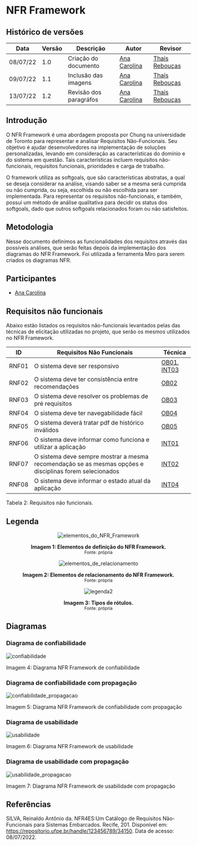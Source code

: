 # NFR Framework

## Histórico de versões

| Data     | Versão | Descrição  | Autor | Revisor |
| -------- | ------ | ---------- | ----- | ------- |
| 08/07/22 | 1.0    | Criação do documento | [Ana Carolina](https://github.com/AnaCarolinaRodriguesLeite) | [Thaís Rebouças](https://github.com/thais-ra) |
| 09/07/22 | 1.1    | Inclusão das imagens | [Ana Carolina](https://github.com/AnaCarolinaRodriguesLeite) | [Thaís Rebouças](https://github.com/thais-ra) |
| 13/07/22 | 1.2    | Revisão dos paragráfos | [Ana Carolina](https://github.com/AnaCarolinaRodriguesLeite) | [Thaís Rebouças](https://github.com/thais-ra) |

##  Introdução 
O NFR Framework é uma abordagem proposta por Chung na universidade de Toronto para representar e analisar Requisitos Não-Funcionais. Seu objetivo é ajudar desenvolvedores na implementação de soluções personalizadas, levando em consideração as características do domínio e do sistema em questão. Tais características incluem requisitos não-funcionais, requisitos funcionais, prioridades e carga de trabalho. 

O framework utiliza as softgoals, que são características abstratas, a qual se deseja considerar na análise, visando saber se a mesma será cumprida ou não cumprida, ou seja, escolhida ou não escolhida para ser implementada. Para representar os requisitos não-funcionais, e também, possui um método de análise qualitativa para decidir os status dos softgoals, dado que outros softgoals relacionados foram ou não satisfeitos.


## Metodologia 
Nesse documento definimos as funcionalidades dos requisitos através das possíveis análises, que serão feitas depois da implementação dos diagramas do NFR Framework. Foi utilizada a ferramenta Miro para serem criados os diagramas NFR. 

## Participantes

- [Ana Carolina](https://github.com/AnaCarolinaRodriguesLeite)

## Requisitos não funcionais

Abaixo estão listados os requisitos não-funcionais levantados pelas das técnicas de elicitação utilizadas no projeto, que serão os mesmos utilizados no NFR Framework.

| ID     | Requisitos Não Funcionais                          | Técnica    |
| ------ | -------------------------------------------------- | ---------  |
| RNF01 | O sistema deve ser responsivo                       | [OB01](https://unbarqdsw2022-1.github.io/2022.1_G4_FluxoAgil/#/Base/AbordagemNaoEspecifica/elicitacao/brainstorming?id=requistios-n%c3%a3o-funcionais), [INT03](https://unbarqdsw2022-1.github.io/2022.1_G4_FluxoAgil/#/Base/AbordagemNaoEspecifica/elicitacao/introspeccao?id=requisitos-n%c3%a3o-funcionais) |
| RNF02 | O sistema deve ter consistência entre recomendações | [OB02](https://unbarqdsw2022-1.github.io/2022.1_G4_FluxoAgil/#/Base/AbordagemNaoEspecifica/elicitacao/brainstorming?id=requistios-n%c3%a3o-funcionais) |
| RNF03 | O sistema deve resolver os problemas de pré requisitos   | [OB03](https://unbarqdsw2022-1.github.io/2022.1_G4_FluxoAgil/#/Base/AbordagemNaoEspecifica/elicitacao/brainstorming?id=requistios-n%c3%a3o-funcionais) |
| RNF04 | O sistema deve ter navegabilidade fácil             | [OB04](https://unbarqdsw2022-1.github.io/2022.1_G4_FluxoAgil/#/Base/AbordagemNaoEspecifica/elicitacao/brainstorming?id=requistios-n%c3%a3o-funcionais) |
| RNF05 | O sistema deverá tratar pdf de histórico inválidos  | [OB05](https://unbarqdsw2022-1.github.io/2022.1_G4_FluxoAgil/#/Base/AbordagemNaoEspecifica/elicitacao/brainstorming?id=requistios-n%c3%a3o-funcionais) |
| RNF06 | O sistema deve informar como funciona e utilizar a aplicação  | [INT01](https://unbarqdsw2022-1.github.io/2022.1_G4_FluxoAgil/#/Base/AbordagemNaoEspecifica/elicitacao/introspeccao?id=requisitos-n%c3%a3o-funcionais) |
| RNF07 | O sistema deve sempre mostrar a mesma recomendação se as mesmas opções e disciplinas forem selecionados | [INT02](https://unbarqdsw2022-1.github.io/2022.1_G4_FluxoAgil/#/Base/AbordagemNaoEspecifica/elicitacao/introspeccao?id=requisitos-n%c3%a3o-funcionais) |
| RNF08 | O sistema deve informar o estado atual da aplicação  | [INT04](https://unbarqdsw2022-1.github.io/2022.1_G4_FluxoAgil/#/Base/AbordagemNaoEspecifica/elicitacao/introspeccao?id=requisitos-n%c3%a3o-funcionais) |

<figcation> Tabela 2: Requisitos não funcionais. </figcation>

## Legenda

<center>

![elementos_do_NFR_Framework](https://user-images.githubusercontent.com/49570180/157316868-0d2e5154-355f-490d-9696-7ac1c898d155.jpeg)

</center>

<center>

  <figcaption>
      <b>Imagem 1: Elementos de definição do NFR Framework.</b>
    <br><small>Fonte: própria</small>
  </figcaption>

</center>


<center>

![elementos_de_relacionamento](https://user-images.githubusercontent.com/49570180/157317602-00134891-0e25-4de3-8e14-d5983c8b7daf.jpeg)


</center>

<center>

  <figcaption>
      <b>Imagem 2: Elementos de relacionamento do NFR Framework.</b>
    <br><small>Fonte: própria</small>
  </figcaption>

</center>

<center>

![legenda2](https://user-images.githubusercontent.com/49570180/157535350-9272cbec-4b63-4b30-836b-5ac868130ee7.jpeg)

</center>

<center>

  <figcaption>
      <b>Imagem 3: Tipos de rótulos.</b>
    <br><small>Fonte: própria</small>
  </figcaption>

</center>


## Diagramas

### Diagrama de confiabilidade
![confiabilidade](https://user-images.githubusercontent.com/49570180/178126637-36092897-adad-4675-9da6-efb6c2367cf2.jpg)
  <figcaption> Imagem 4: Diagrama NFR Framework de confiabilidade </figcaption>


### Diagrama de confiabilidade com propagação
![confiabilidade_propagacao](https://user-images.githubusercontent.com/49570180/178126693-4c5dfd0a-7b1d-48db-921b-170facb2c4c4.jpg)
  <figcaption> Imagem 5: Diagrama NFR Framework de confiabilidade com propagação </figcaption>

### Diagrama de usabilidade
![usabilidade](https://user-images.githubusercontent.com/49570180/178126833-08b2d136-32af-471d-92e4-6cefcb2755fb.jpg)
  <figcaption> Imagem 6: Diagrama NFR Framework de usabilidade</figcaption>

### Diagrama de usabilidade com propagação
![usabilidade_propagacao](https://user-images.githubusercontent.com/49570180/178126932-bf411b3e-eb4b-4b9d-9dce-d1c8cbb60b48.jpg)

  <figcaption> Imagem 7: Diagrama NFR Framework de usabilidade com propagação </figcaption>

## Referências

SILVA, Reinaldo Antônio da. NFR4ES:Um Catálogo de Requisitos Não-Funcionais para Sistemas Embarcados. Recife, 201. Disponível em: https://repositorio.ufpe.br/handle/123456789/34150.  Data de acesso: 08/07/2022.
